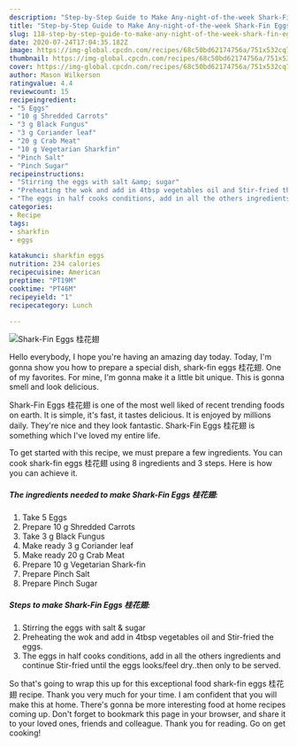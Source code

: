 ```yaml
---
description: "Step-by-Step Guide to Make Any-night-of-the-week Shark-Fin Eggs 桂花翅"
title: "Step-by-Step Guide to Make Any-night-of-the-week Shark-Fin Eggs 桂花翅"
slug: 118-step-by-step-guide-to-make-any-night-of-the-week-shark-fin-eggs
date: 2020-07-24T17:04:35.182Z
image: https://img-global.cpcdn.com/recipes/68c50bd62174756a/751x532cq70/shark-fin-eggs-桂花翅-recipe-main-photo.jpg
thumbnail: https://img-global.cpcdn.com/recipes/68c50bd62174756a/751x532cq70/shark-fin-eggs-桂花翅-recipe-main-photo.jpg
cover: https://img-global.cpcdn.com/recipes/68c50bd62174756a/751x532cq70/shark-fin-eggs-桂花翅-recipe-main-photo.jpg
author: Mason Wilkerson
ratingvalue: 4.4
reviewcount: 15
recipeingredient:
- "5 Eggs"
- "10 g Shredded Carrots"
- "3 g Black Fungus"
- "3 g Coriander leaf"
- "20 g Crab Meat"
- "10 g Vegetarian Sharkfin"
- "Pinch Salt"
- "Pinch Sugar"
recipeinstructions:
- "Stirring the eggs with salt &amp; sugar"
- "Preheating the wok and add in 4tbsp vegetables oil and Stir-fried the eggs."
- "The eggs in half cooks conditions, add in all the others ingredients and continue Stir-fried until the eggs looks/feel dry..then only to be served."
categories:
- Recipe
tags:
- sharkfin
- eggs

katakunci: sharkfin eggs 
nutrition: 234 calories
recipecuisine: American
preptime: "PT19M"
cooktime: "PT46M"
recipeyield: "1"
recipecategory: Lunch

---
```



![Shark-Fin Eggs 桂花翅](https://img-global.cpcdn.com/recipes/68c50bd62174756a/751x532cq70/shark-fin-eggs-桂花翅-recipe-main-photo.jpg)

Hello everybody, I hope you're having an amazing day today. Today, I'm gonna show you how to prepare a special dish, shark-fin eggs 桂花翅. One of my favorites. For mine, I'm gonna make it a little bit unique. This is gonna smell and look delicious.

Shark-Fin Eggs 桂花翅 is one of the most well liked of recent trending foods on earth. It is simple, it's fast, it tastes delicious. It is enjoyed by millions daily. They're nice and they look fantastic. Shark-Fin Eggs 桂花翅 is something which I've loved my entire life.




To get started with this recipe, we must prepare a few ingredients. You can cook shark-fin eggs 桂花翅 using 8 ingredients and 3 steps. Here is how you can achieve it.

<!--inarticleads1-->

##### The ingredients needed to make Shark-Fin Eggs 桂花翅:

1. Take 5 Eggs
1. Prepare 10 g Shredded Carrots
1. Take 3 g Black Fungus
1. Make ready 3 g Coriander leaf
1. Make ready 20 g Crab Meat
1. Prepare 10 g Vegetarian Shark-fin
1. Prepare Pinch Salt
1. Prepare Pinch Sugar




<!--inarticleads2-->

##### Steps to make Shark-Fin Eggs 桂花翅:

1. Stirring the eggs with salt &amp; sugar
1. Preheating the wok and add in 4tbsp vegetables oil and Stir-fried the eggs.
1. The eggs in half cooks conditions, add in all the others ingredients and continue Stir-fried until the eggs looks/feel dry..then only to be served.




So that's going to wrap this up for this exceptional food shark-fin eggs 桂花翅 recipe. Thank you very much for your time. I am confident that you will make this at home. There's gonna be more interesting food at home recipes coming up. Don't forget to bookmark this page in your browser, and share it to your loved ones, friends and colleague. Thank you for reading. Go on get cooking!
